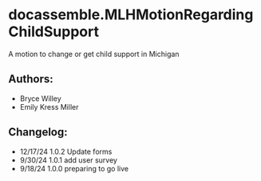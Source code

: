 # docassemble.MLHMotionRegardingChildSupport

A motion to change or get child support in Michigan

## Authors:
* Bryce Willey
* Emily Kress Miller

## Changelog:
* 12/17/24  1.0.2 Update forms
* 9/30/24   1.0.1 add user survey
* 9/18/24   1.0.0 preparing to go live
